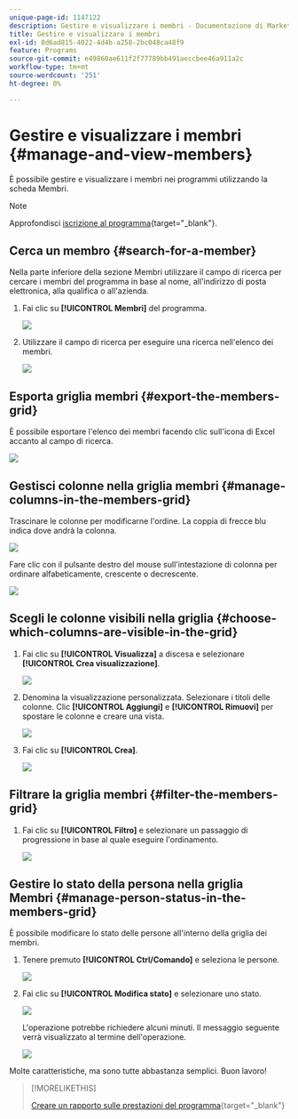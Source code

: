 ```yaml
---
unique-page-id: 1147122
description: Gestire e visualizzare i membri - Documentazione di Marketo - Documentazione del prodotto
title: Gestire e visualizzare i membri
exl-id: 8d6ad815-4022-4d4b-a258-2bc048ca48f9
feature: Programs
source-git-commit: e49860ae611f2f77789bb491aeccbee46a911a2c
workflow-type: tm+mt
source-wordcount: '251'
ht-degree: 0%

---
```


# Gestire e visualizzare i membri {#manage-and-view-members}

È possibile gestire e visualizzare i membri nei programmi utilizzando la scheda Membri.

>[!NOTE]
>
>Approfondisci [iscrizione al programma](/help/marketo/product-docs/core-marketo-concepts/programs/creating-programs/understanding-program-membership.md){target="_blank"}.

## Cerca un membro {#search-for-a-member}

Nella parte inferiore della sezione Membri utilizzare il campo di ricerca per cercare i membri del programma in base al nome, all&#39;indirizzo di posta elettronica, alla qualifica o all&#39;azienda.

1. Fai clic su **[!UICONTROL Membri]** del programma.

   ![](assets/image2014-10-1-16-3a0-3a29.png)

1. Utilizzare il campo di ricerca per eseguire una ricerca nell&#39;elenco dei membri.

   ![](assets/image2014-10-1-16-3a7-3a20.png)

## Esporta griglia membri {#export-the-members-grid}

È possibile esportare l&#39;elenco dei membri facendo clic sull&#39;icona di Excel accanto al campo di ricerca.

![](assets/image2014-10-1-16-3a9-3a55.png)

## Gestisci colonne nella griglia membri {#manage-columns-in-the-members-grid}

Trascinare le colonne per modificarne l&#39;ordine. La coppia di frecce blu indica dove andrà la colonna.

![](assets/image2014-10-1-16-3a25-3a30.png)

Fare clic con il pulsante destro del mouse sull&#39;intestazione di colonna per ordinare alfabeticamente, crescente o decrescente.

![](assets/image2014-10-1-17-3a3-3a28.png)

## Scegli le colonne visibili nella griglia {#choose-which-columns-are-visible-in-the-grid}

1. Fai clic su **[!UICONTROL Visualizza]** a discesa e selezionare **[!UICONTROL Crea visualizzazione]**.

   ![](assets/image2014-10-1-16-3a32-3a43.png)

1. Denomina la visualizzazione personalizzata. Selezionare i titoli delle colonne. Clic **[!UICONTROL Aggiungi]** e **[!UICONTROL Rimuovi]** per spostare le colonne e creare una vista.

   ![](assets/image2014-10-1-16-3a36-3a52.png)

1. Fai clic su **[!UICONTROL Crea]**.

   ![](assets/image2014-10-1-16-3a38-3a7.png)

## Filtrare la griglia membri  {#filter-the-members-grid}

1. Fai clic su **[!UICONTROL Filtro]** e selezionare un passaggio di progressione in base al quale eseguire l&#39;ordinamento.

   ![](assets/image2014-10-1-16-3a42-3a4.png)

## Gestire lo stato della persona nella griglia Membri {#manage-person-status-in-the-members-grid}

È possibile modificare lo stato delle persone all&#39;interno della griglia dei membri.

1. Tenere premuto **[!UICONTROL Ctrl/Comando]** e seleziona le persone.

   ![](assets/image2014-10-1-16-3a44-3a27.png)

1. Fai clic su **[!UICONTROL Modifica stato]** e selezionare uno stato.

   ![](assets/image2014-10-1-16-3a47-3a45.png)

   L&#39;operazione potrebbe richiedere alcuni minuti. Il messaggio seguente verrà visualizzato al termine dell&#39;operazione.

   ![](assets/changestatusconfirm.png)

Molte caratteristiche, ma sono tutte abbastanza semplici. Buon lavoro!

>[!MORELIKETHIS]
>
>[Creare un rapporto sulle prestazioni del programma](/help/marketo/product-docs/core-marketo-concepts/programs/program-performance-report/create-a-program-performance-report.md){target="_blank"}
